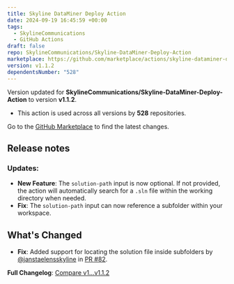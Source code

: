 ```yaml
---
title: Skyline DataMiner Deploy Action
date: 2024-09-19 16:45:59 +00:00
tags:
  - SkylineCommunications
  - GitHub Actions
draft: false
repo: SkylineCommunications/Skyline-DataMiner-Deploy-Action
marketplace: https://github.com/marketplace/actions/skyline-dataminer-deploy-action
version: v1.1.2
dependentsNumber: "528"
---
```



Version updated for **SkylineCommunications/Skyline-DataMiner-Deploy-Action** to version **v1.1.2**.
- This action is used across all versions by **528** repositories.

Go to the [GitHub Marketplace](https://github.com/marketplace/actions/skyline-dataminer-deploy-action) to find the latest changes.

## Release notes

### Updates:
- **New Feature**: The `solution-path` input is now optional. If not provided, the action will automatically search for a `.sln` file within the working directory when needed.
- **Fix**: The `solution-path` input can now reference a subfolder within your workspace.

## What's Changed
* **Fix**: Added support for locating the solution file inside subfolders by [@janstaelensskyline](https://github.com/janstaelensskyline) in [PR #82](https://github.com/SkylineCommunications/Skyline-DataMiner-Deploy-Action/pull/82).

**Full Changelog**: [Compare v1...v1.1.2](https://github.com/SkylineCommunications/Skyline-DataMiner-Deploy-Action/compare/v1...v1.1.2)
